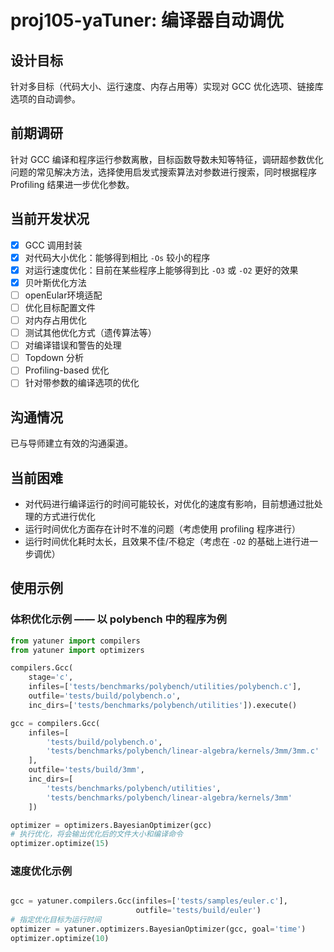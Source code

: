 # proj105-yaTuner: 编译器自动调优

## 设计目标

针对多目标（代码大小、运行速度、内存占用等）实现对 GCC 优化选项、链接库选项的自动调参。

## 前期调研

针对 GCC 编译和程序运行参数离散，目标函数导数未知等特征，调研超参数优化问题的常见解决方法，选择使用启发式搜索算法对参数进行搜索，同时根据程序 Profiling 结果进一步优化参数。

## 当前开发状况

- [x] GCC 调用封装
- [x] 对代码大小优化：能够得到相比 `-Os` 较小的程序
- [x] 对运行速度优化：目前在某些程序上能够得到比 `-O3` 或 `-O2` 更好的效果
- [x] 贝叶斯优化方法
- [ ] openEular环境适配
- [ ] 优化目标配置文件
- [ ] 对内存占用优化
- [ ] 测试其他优化方式（遗传算法等）
- [ ] 对编译错误和警告的处理
- [ ] Topdown 分析
- [ ] Profiling-based 优化
- [ ] 针对带参数的编译选项的优化

## 沟通情况

已与导师建立有效的沟通渠道。

## 当前困难

- 对代码进行编译运行的时间可能较长，对优化的速度有影响，目前想通过批处理的方式进行优化
- 运行时间优化方面存在计时不准的问题（考虑使用 profiling 程序进行）
- 运行时间优化耗时太长，且效果不佳/不稳定（考虑在 `-O2` 的基础上进行进一步调优）

## 使用示例

### 体积优化示例 —— 以 polybench 中的程序为例

```python
from yatuner import compilers
from yatuner import optimizers

compilers.Gcc(
    stage='c',
    infiles=['tests/benchmarks/polybench/utilities/polybench.c'],
    outfile='tests/build/polybench.o',
    inc_dirs=['tests/benchmarks/polybench/utilities']).execute()

gcc = compilers.Gcc(
    infiles=[
        'tests/build/polybench.o',
        'tests/benchmarks/polybench/linear-algebra/kernels/3mm/3mm.c'
    ],
    outfile='tests/build/3mm',
    inc_dirs=[
        'tests/benchmarks/polybench/utilities',
        'tests/benchmarks/polybench/linear-algebra/kernels/3mm'
    ])

optimizer = optimizers.BayesianOptimizer(gcc)
# 执行优化，将会输出优化后的文件大小和编译命令
optimizer.optimize(15)

```

### 速度优化示例

```python

gcc = yatuner.compilers.Gcc(infiles=['tests/samples/euler.c'],
                            outfile='tests/build/euler')
# 指定优化目标为运行时间
optimizer = yatuner.optimizers.BayesianOptimizer(gcc, goal='time') 
optimizer.optimize(10)
```